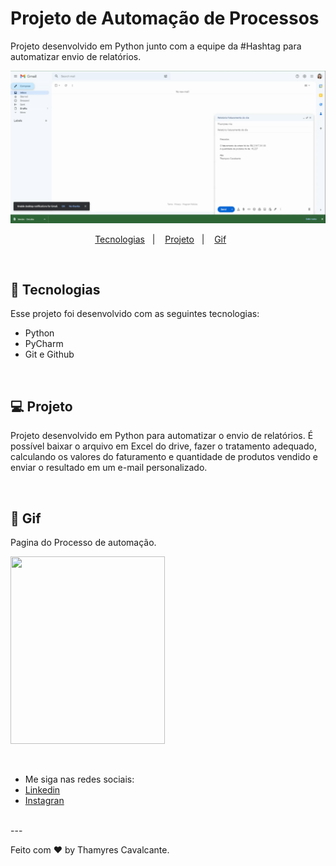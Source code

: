 # Projeto de Automação de Processos

Projeto desenvolvido em Python junto com a equipe da #Hashtag para automatizar envio de relatórios. 

![](img/capa.png)


<p align="center">
  <a href="#-tecnologias">Tecnologias</a>&nbsp;&nbsp;&nbsp;|&nbsp;&nbsp;&nbsp;  
  <a href="#-projeto">Projeto</a>&nbsp;&nbsp;&nbsp;|&nbsp;&nbsp;&nbsp;  
  <a href="#-gif">Gif</a>&nbsp;&nbsp;&nbsp;&nbsp;&nbsp;&nbsp;
</p>

<br>


## 🚀 Tecnologias

Esse projeto foi desenvolvido com as seguintes tecnologias:

- Python
- PyCharm
- Git e Github

<br>

## 💻 Projeto

Projeto desenvolvido em Python para automatizar o envio de relatórios. É possível baixar o arquivo em Excel do drive, fazer o tratamento adequado, calculando os valores do faturamento e quantidade de produtos vendido e enviar o resultado em um e-mail personalizado.

<br>

## 📸 Gif
Pagina do Processo de automação.

<img width="70%" height="300" src="img/Python_aula1.gif"></img>


<br>

- Me siga nas redes sociais:
- [Linkedin](https://www.linkedin.com/in/thamyrescavalcante/)
- [Instagran](https://www.instagram.com/thamyres__cavalcante/)

<br>
---

Feito com ♥ by Thamyres Cavalcante.



